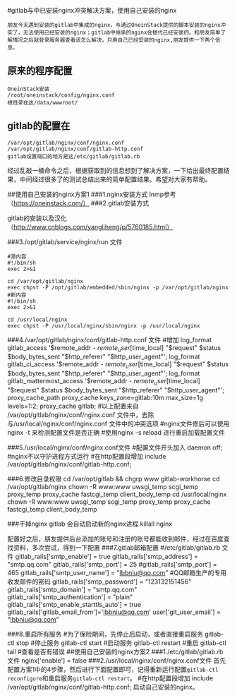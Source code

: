 
#gitlab与中已安装nginx冲突解决方案，使用自己安装的nginx

	朋友今天遇到安装的gitlab中集成的nginx，与通过OneinStack提供的脚本安装的nginx冲突了，无法使用已经安装的nginx；gitlab中继承的nginx会替代已经安装的。和朋友简单了解情况之后就登录服务器查看该怎么解决，只用自己已经安装的nginx,朋友提供一下两个信息。
## 原来的程序配置 
	OneinStack安装
	/root/oneinstack/config/nginx.conf     
	根目录在这/data/wwwroot/
## gitlab的配置在  
		
	/var/opt/gitlab/nginx/conf/nginx.conf
	/var/opt/gitlab/nginx/conf/gitlab-http.conf          
	gitlab设置端口的地方是这/etc/gitlab/gitlab.rb

经过乱敲一桶命令之后，根据获取到的信息想到了解决方案，一下给出最终配置结果，中间经过很多了的测试总结出来的简单配置结果。希望对大家有帮助。

##使用自己安装的nginx方案1
###1.nginx安装方式
lnmp参考（https://oneinstack.com/）
###2.gitlab安装方式

gitlab的安装以及汉化（http://www.cnblogs.com/yangliheng/p/5760185.html）


###3./opt/gitlab/service/nginx/run 文件
	
	#源内容
	#!/bin/sh
	exec 2>&1
	
	cd /var/opt/gitlab/nginx
	exec chpst -P /opt/gitlab/embedded/sbin/nginx -p /var/opt/gitlab/nginx
	#新内容
	#!/bin/sh
	exec 2>&1
	
	cd /usr/local/nginx
	exec chpst -P /usr/local/nginx/sbin/nginx -p /usr/local/nginx
		
	
###4./var/opt/gitlab/nginx/conf/gitlab-http.conf 文件
	#增加
	log_format gitlab_access '$remote_addr - $remote_user [$time_local] "$request" $status $body_bytes_sent "$http_referer" "$http_user_agent"';
	log_format gitlab_ci_access '$remote_addr - $remote_user [$time_local] "$request" $status $body_bytes_sent "$http_referer" "$http_user_agent"';
	log_format gitlab_mattermost_access '$remote_addr - $remote_user [$time_local] "$request" $status $body_bytes_sent "$http_referer" "$http_user_agent"';	
	proxy_cache_path proxy_cache keys_zone=gitlab:10m max_size=1g levels=1:2;
    proxy_cache gitlab;
    #以上配置来自 /var/opt/gitlab/nginx/conf/nginx.conf 文件中，去除与/usr/local/nginx/conf/nginx.conf 文件中的冲突选项
    #nginx文件修后可以使用 nginx -t 来检测配置文件是否正确
    #使用nginx -s reload 进行重启加载配置文件
  	
  	
###5./usr/local/nginx/conf/nginx.conf文件
	#配置文件开头加入
	daemon off;	 #nginx不以守护进程方式运行
	#在http配置段增加
	include /var/opt/gitlab/nginx/conf/gitlab-http.conf;


###6.修改目录权限
	cd /var/opt/gitlab && chgrp www gitlab-workhorse
	cd /var/opt/gitlab/nginx chown -R www:www uwsgi_temp scgi_temp proxy_temp proxy_cache fastcgi_temp client_body_temp
	cd /usr/local/nginx chown -R www:www uwsgi_temp scgi_temp proxy_temp proxy_cache fastcgi_temp client_body_temp

###干掉nginx gitlab 会自动启动新的nginx进程
	killall nginx 

配置好之后，朋友提供后台添加的账号和注册的账号都能收到邮件，经过在百度查找资料，多次尝试，得到一下配置
###7.gitlab邮箱配置
	#/etc/gitlab/gitlab.rb 文件
	gitlab_rails['smtp_enable'] = true
	gitlab_rails['smtp_address'] = "smtp.qq.com"
	gitlab_rails['smtp_port'] = 25
	#gitlab_rails['smtp_port'] = 465
	gitlab_rails['smtp_user_name'] = "lbbniu@qq.com"
	#QQ邮箱生产的专用收发邮件的密码
	gitlab_rails['smtp_password'] = "123132151456"
	gitlab_rails['smtp_domain'] = "smtp.qq.com"
	gitlab_rails['smtp_authentication'] = "plain"
	gitlab_rails['smtp_enable_starttls_auto'] = true
	gitlab_rails['gitlab_email_from']='lbbniu@qq.com'
	user['git_user_email'] = "lbbniu@qq.com"
	
###8.重启所有服务
	#为了保险期间，先停止后启动，或者直接重启服务
	gitlab-ctl stop	 #停止服务
	gitlab-ctl start #启动服务
	gitlab-ctl restart #重启
	gitlab-ctl tail #查看是否有错误
##使用自己安装的nginx方案2
###1./etc/gitlab/gitlab.rb 文件
	nginx['enable'] = false
###2./usr/local/nginx/conf/nginx.conf文件
首先配置方案1中的4步骤，然后进行下面配置即可，记得重新运行配置`gitlab-ctl reconfigure`和重启服务`gitlab-ctl restart`。
	#在http配置段增加
	include /var/opt/gitlab/nginx/conf/gitlab-http.conf;
启动自己安装的nginx。


